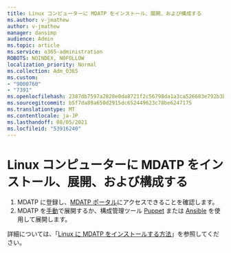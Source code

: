 ```yaml
---
title: Linux コンピューターに MDATP をインストール、展開、および構成する
ms.author: v-jmathew
author: v-jmathew
manager: dansimp
audience: Admin
ms.topic: article
ms.service: o365-administration
ROBOTS: NOINDEX, NOFOLLOW
localization_priority: Normal
ms.collection: Adm_O365
ms.custom:
- "9000760"
- "7391"
ms.openlocfilehash: 2387db7597a2828e0da8721f2c56798da1a3ca526683e792b3b5828a05139df7
ms.sourcegitcommit: b5f7da89a650d2915dc652449623c78be6247175
ms.translationtype: MT
ms.contentlocale: ja-JP
ms.lasthandoff: 08/05/2021
ms.locfileid: "53916240"
---
```

# <a name="install-deploy-and-configure-mdatp-on-a-linux-machine"></a>Linux コンピューターに MDATP をインストール、展開、および構成する

1. MDATP に登録し、[MDATP ポータル](https://go.microsoft.com/fwlink/?linkid=2144512)にアクセスできることを確認します。
2. MDATP を[手動](https://go.microsoft.com/fwlink/?linkid=2144809)で展開するか、構成管理ツール [Puppet](https://go.microsoft.com/fwlink/?linkid=2144715) または [Ansible](https://go.microsoft.com/fwlink/?linkid=2144716) を使用して展開します。

詳細については、「[Linux に MDATP をインストールする方法](https://go.microsoft.com/fwlink/?linkid=2144717)」を参照してください。
